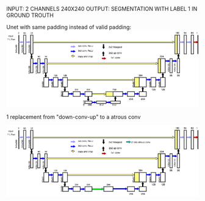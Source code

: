 
INPUT: 2 CHANNELS 240X240
OUTPUT: SEGMENTATION WITH LABEL 1 IN GROUND TROUTH

Unet with same padding instead of valid padding:
![](img/Unet.png)

1 replacement from "down-conv-up" to a atrous conv

![](img/Unet_with_dialate.png)
